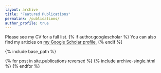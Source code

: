 ```yaml
---
layout: archive
title: "Featured Publications"
permalink: /publications/
author_profile: true
---
```


Please see my CV for a full list.
{% if author.googlescholar %}
  You can also find my articles on <u><a href="{{author.googlescholar}}">my Google Scholar profile</a>.</u>
{% endif %}

{% include base_path %}

{% for post in site.publications reversed %}
  {% include archive-single.html %}
{% endfor %}
